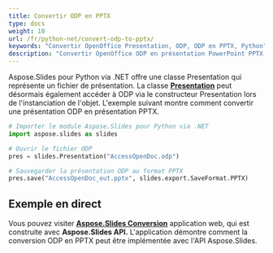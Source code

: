 ```yaml
---
title: Convertir ODP en PPTX
type: docs
weight: 10
url: /fr/python-net/convert-odp-to-pptx/
keywords: "Convertir OpenOffice Presentation, ODP, ODP en PPTX, Python"
description: "Convertir OpenOffice ODP en présentation PowerPoint PPTX en Python"
---
```


Aspose.Slides pour Python via .NET offre une classe Presentation qui représente un fichier de présentation. La classe [**Presentation**](https://reference.aspose.com/slides/python-net/aspose.slides/presentation/) peut désormais également accéder à ODP via le constructeur Presentation lors de l'instanciation de l'objet. L'exemple suivant montre comment convertir une présentation ODP en présentation PPTX.

```py
# Importer le module Aspose.Slides pour Python via .NET
import aspose.slides as slides

# Ouvrir le fichier ODP
pres = slides.Presentation("AccessOpenDoc.odp")

# Sauvegarder la présentation ODP au format PPTX
pres.save("AccessOpenDoc_out.pptx", slides.export.SaveFormat.PPTX)
```



## **Exemple en direct**
Vous pouvez visiter [**Aspose.Slides Conversion**](https://products.aspose.app/slides/conversion/) application web, qui est construite avec **Aspose.Slides API.** L'application démontre comment la conversion ODP en PPTX peut être implémentée avec l'API Aspose.Slides.